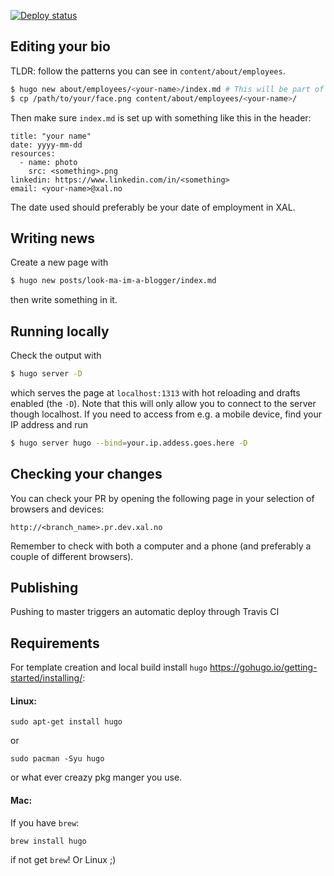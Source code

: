 [![Deploy status](https://github.com/expertanalytics/website/actions/workflows/deploy_website.yml/badge.svg?event=push)](https://github.com/expertanalytics/website/actions?query=workflow%3Adeploy_website)

## Editing your bio

TLDR: follow the patterns you can see in `content/about/employees`.

```sh
$ hugo new about/employees/<your-name>/index.md # This will be part of the URL
$ cp /path/to/your/face.png content/about/employees/<your-name>/
```

Then make sure `index.md` is set up with something like this in the header:

```
title: "your name"
date: yyyy-mm-dd
resources:
  - name: photo
    src: <something>.png
linkedin: https://www.linkedin.com/in/<something>
email: <your-name>@xal.no
```

The date used should preferably be your date of employment in XAL.

## Writing news

Create a new page with
```sh
$ hugo new posts/look-ma-im-a-blogger/index.md
```
then write something in it.

## Running locally

Check the output with
```sh
$ hugo server -D
```
which serves the page at `localhost:1313` with hot reloading and drafts enabled
(the `-D`). Note that this will only allow you to connect to the server though
localhost. If you need to access from e.g. a mobile device, find your IP
address and run
```sh
$ hugo server hugo --bind=your.ip.addess.goes.here -D
```

## Checking your changes

You can check your PR by opening the following page in your selection of browsers and devices:
```
http://<branch_name>.pr.dev.xal.no
```
Remember to check with both a computer and a phone (and preferably a couple of different browsers).

## Publishing

Pushing to master triggers an automatic deploy through Travis CI

## Requirements

For template creation and local build install `hugo` https://gohugo.io/getting-started/installing/:

#### Linux:
```
sudo apt-get install hugo
```
or
```
sudo pacman -Syu hugo
```
or what ever creazy pkg manger you use.

#### Mac:
If you have `brew`:
```
brew install hugo
```
if not get `brew`! Or Linux ;)

